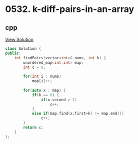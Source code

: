 # 0532. k-diff-pairs-in-an-array

## cpp

[View Solution](0532-k-diff-pairs-in-an-array.cpp)


```cpp
class Solution {
public:
    int findPairs(vector<int>& nums, int k) {
        unordered_map<int,int> map;
        int c = 0;
        
        for(int i : nums)
            map[i]++;
        
        for(auto x : map) {
            if(k == 0) {
                if(x.second > 1)
                    c++;
            }
            else if(map.find(x.first+k) != map.end())
                c++;
        }
        return c;
    }
};
```
